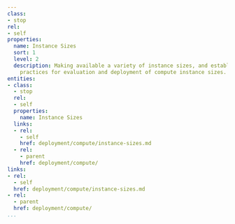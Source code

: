 ```yaml
---
class:
- stop
rel:
- self
properties:
  name: Instance Sizes
  sort: 1
  level: 2
  description: Making available a variety of instance sizes, and establish standard
    practices for evaluation and deployment of compute instance sizes.
entities:
- class:
  - stop
  rel:
  - self
  properties:
    name: Instance Sizes
  links:
  - rel:
    - self
    href: deployment/compute/instance-sizes.md
  - rel:
    - parent
    href: deployment/compute/
links:
- rel:
  - self
  href: deployment/compute/instance-sizes.md
- rel:
  - parent
  href: deployment/compute/
...
```

